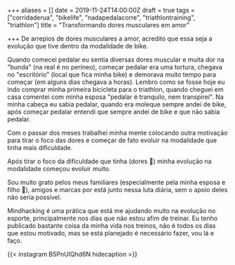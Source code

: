 +++
aliases = []
date = 2019-11-24T14:00:00Z
draft = true
tags = ["corridaderua", "bikelife", "nadapedalacorre", "triathlontraining", "triathlon"]
title = "Transformando dores musculares em amor"

+++
De arrepios de dores musculares a amor, acredito que essa seja a evolução que tive dentro da modalidade de bike.

Quando comecei pedalar eu sentia diversas dores muscular e muita dor na "bunda" (na real é no períneo), começar pedalar era uma tortura, chegava no "escritório" (local que fica minha bike) e demorava muito tempo para começar (em alguns dias chegava a horas). Lembro como se fosse hoje eu indo comprar minha primeira bicicleta para o triathlon, quando cheguei em casa comentei com minha esposa "pedalar é tranquilo, nem transpirei". Na minha cabeça eu sabia pedalar, quando era moleque sempre andei de bike, após começar pedalar entendi que sempre andei de bike e que não sabia pedalar.

Com o passar dos meses trabalhei minha mente colocando outra motivação para tirar o foco das dores e começar de fato evoluir na modalidade que tinha mais dificuldade.

Após tirar o foco da dificuldade que tinha (dores 😬) minha evolução na modalidade começou evoluir muito.

Sou muito grato pelos meus familiares (especialmente pela minha esposa e filho 🖤), amigos e marcas por está junto nessa luta diária, sem o apoio deles não seria possível.

Mindhacking é uma prática que está me ajudando muito na evolução no esporte, principalmente nos dias que não estou afim de treinar. Eu tenho publicado bastante coisa da minha vida nos treinos, não é todos os dias que estou motivado, mas se está planejado é necessário fazer, vou lá e faço.

{{< instagram B5PnUlQhd6N hidecaption >}}